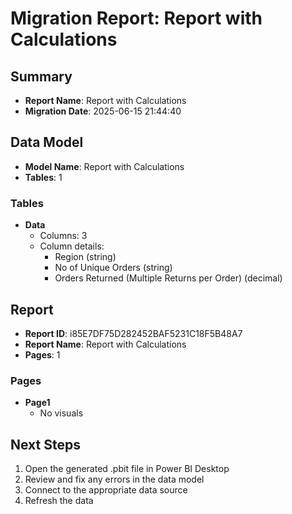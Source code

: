 # Migration Report: Report with Calculations

## Summary

- **Report Name**: Report with Calculations
- **Migration Date**: 2025-06-15 21:44:40

## Data Model

- **Model Name**: Report with Calculations
- **Tables**: 1

### Tables

- **Data**
  - Columns: 3
  - Column details:
    - Region (string)
    - No of Unique Orders (string)
    - Orders Returned (Multiple Returns per Order) (decimal)


## Report

- **Report ID**: i85E7DF75D282452BAF5231C18F5B48A7
- **Report Name**: Report with Calculations
- **Pages**: 1

### Pages

- **Page1**
  - No visuals


## Next Steps

1. Open the generated .pbit file in Power BI Desktop
2. Review and fix any errors in the data model
3. Connect to the appropriate data source
4. Refresh the data

